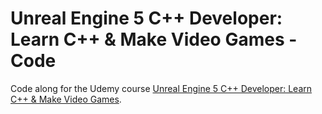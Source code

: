 # Unreal Engine 5 C++ Developer: Learn C++ & Make Video Games - Code

Code along for the Udemy course [Unreal Engine 5 C++ Developer: Learn C++ & Make Video Games](https://www.udemy.com/course/unrealcourse/).